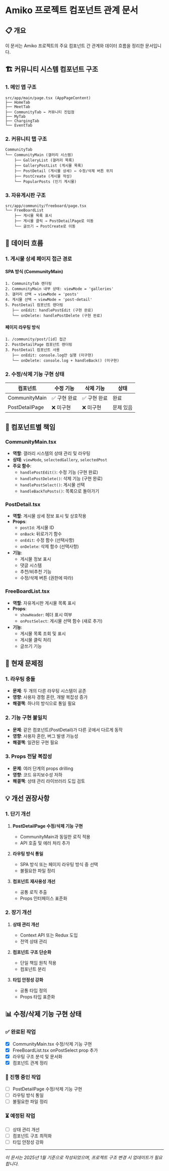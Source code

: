 # Amiko 프로젝트 컴포넌트 관계 문서

## 📋 **개요**
이 문서는 Amiko 프로젝트의 주요 컴포넌트 간 관계와 데이터 흐름을 정리한 문서입니다.

## 🏗️ **커뮤니티 시스템 컴포넌트 구조**

### **1. 메인 앱 구조**
```
src/app/main/page.tsx (AppPageContent)
├── HomeTab
├── MeetTab  
├── CommunityTab ← 커뮤니티 진입점
├── MyTab
├── ChargingTab
└── EventTab
```

### **2. 커뮤니티 탭 구조**
```
CommunityTab
└── CommunityMain (갤러리 시스템)
    ├── GalleryList (갤러리 목록)
    ├── GalleryPostList (게시물 목록)
    ├── PostDetail (게시물 상세) ← 수정/삭제 버튼 위치
    ├── PostCreate (게시물 작성)
    └── PopularPosts (인기 게시물)
```

### **3. 자유게시판 구조**
```
src/app/community/freeboard/page.tsx
└── FreeBoardList
    ├── 게시물 목록 표시
    ├── 게시물 클릭 → PostDetailPage로 이동
    └── 글쓰기 → PostCreate로 이동
```

## 🔄 **데이터 흐름**

### **1. 게시물 상세 페이지 접근 경로**

#### **SPA 방식 (CommunityMain)**
```
1. CommunityTab 렌더링
2. CommunityMain 내부 상태: viewMode = 'galleries'
3. 갤러리 선택 → viewMode = 'posts'
4. 게시물 선택 → viewMode = 'post-detail'
5. PostDetail 컴포넌트 렌더링
   ├── onEdit: handlePostEdit (구현 완료)
   └── onDelete: handlePostDelete (구현 완료)
```

#### **페이지 라우팅 방식**
```
1. /community/post/[id] 접근
2. PostDetailPage 컴포넌트 렌더링
3. PostDetail 컴포넌트 사용
   ├── onEdit: console.log만 실행 (미구현)
   └── onDelete: console.log + handleBack() (미구현)
```

### **2. 수정/삭제 기능 구현 상태**

| 컴포넌트 | 수정 기능 | 삭제 기능 | 상태 |
|---------|----------|----------|------|
| CommunityMain | ✅ 구현 완료 | ✅ 구현 완료 | 완료 |
| PostDetailPage | ❌ 미구현 | ❌ 미구현 | 문제 있음 |

## 🎯 **컴포넌트별 책임**

### **CommunityMain.tsx**
- **역할**: 갤러리 시스템의 상태 관리 및 라우팅
- **상태**: `viewMode`, `selectedGallery`, `selectedPost`
- **주요 함수**:
  - `handlePostEdit()`: 수정 기능 (구현 완료)
  - `handlePostDelete()`: 삭제 기능 (구현 완료)
  - `handlePostSelect()`: 게시물 선택
  - `handleBackToPosts()`: 목록으로 돌아가기

### **PostDetail.tsx**
- **역할**: 게시물 상세 정보 표시 및 상호작용
- **Props**:
  - `postId`: 게시물 ID
  - `onBack`: 뒤로가기 함수
  - `onEdit`: 수정 함수 (선택사항)
  - `onDelete`: 삭제 함수 (선택사항)
- **기능**:
  - 게시물 정보 표시
  - 댓글 시스템
  - 추천/비추천 기능
  - 수정/삭제 버튼 (권한에 따라)

### **FreeBoardList.tsx**
- **역할**: 자유게시판 게시물 목록 표시
- **Props**:
  - `showHeader`: 헤더 표시 여부
  - `onPostSelect`: 게시물 선택 함수 (새로 추가)
- **기능**:
  - 게시물 목록 조회 및 표시
  - 게시물 클릭 처리
  - 글쓰기 기능

## 🚨 **현재 문제점**

### **1. 라우팅 충돌**
- **문제**: 두 개의 다른 라우팅 시스템이 공존
- **영향**: 사용자 경험 혼란, 개발 복잡성 증가
- **해결책**: 하나의 방식으로 통일 필요

### **2. 기능 구현 불일치**
- **문제**: 같은 컴포넌트(PostDetail)가 다른 곳에서 다르게 동작
- **영향**: 사용자 혼란, 버그 발생 가능성
- **해결책**: 일관된 구현 필요

### **3. Props 전달 복잡성**
- **문제**: 여러 단계의 props drilling
- **영향**: 코드 유지보수성 저하
- **해결책**: 상태 관리 라이브러리 도입 검토

## 💡 **개선 권장사항**

### **1. 단기 개선**
1. **PostDetailPage 수정/삭제 기능 구현**
   - CommunityMain과 동일한 로직 적용
   - API 호출 및 에러 처리 추가

2. **라우팅 방식 통일**
   - SPA 방식 또는 페이지 라우팅 방식 중 선택
   - 불필요한 파일 정리

3. **컴포넌트 재사용성 개선**
   - 공통 로직 추출
   - Props 인터페이스 표준화

### **2. 장기 개선**
1. **상태 관리 개선**
   - Context API 또는 Redux 도입
   - 전역 상태 관리

2. **컴포넌트 구조 단순화**
   - 단일 책임 원칙 적용
   - 컴포넌트 분리

3. **타입 안정성 강화**
   - 공통 타입 정의
   - Props 타입 표준화

## 📊 **수정/삭제 기능 구현 상태**

### **✅ 완료된 작업**
- [x] CommunityMain.tsx 수정/삭제 기능 구현
- [x] FreeBoardList.tsx onPostSelect prop 추가
- [x] 라우팅 구조 분석 및 문서화
- [x] 컴포넌트 관계 정리

### **🔄 진행 중인 작업**
- [ ] PostDetailPage 수정/삭제 기능 구현
- [ ] 라우팅 방식 통일
- [ ] 불필요한 파일 정리

### **⏳ 예정된 작업**
- [ ] 상태 관리 개선
- [ ] 컴포넌트 구조 최적화
- [ ] 타입 안정성 강화

---
*이 문서는 2025년 1월 기준으로 작성되었으며, 프로젝트 구조 변경 시 업데이트가 필요합니다.*
